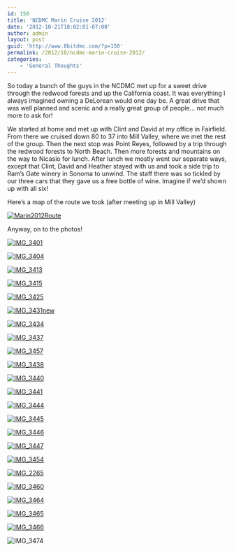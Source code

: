 ```yaml
---
id: 150
title: 'NCDMC Marin Cruise 2012'
date: '2012-10-21T18:02:01-07:00'
author: admin
layout: post
guid: 'http://www.8bitdmc.com/?p=150'
permalink: /2012/10/ncdmc-marin-cruise-2012/
categories:
    - 'General Thoughts'
---
```


So today a bunch of the guys in the NCDMC met up for a sweet drive through the redwood forests and up the California coast. It was everything I always imagined owning a DeLorean would one day be. A great drive that was well planned and scenic and a really great group of people… not much more to ask for!

We started at home and met up with Clint and David at my office in Fairfield. From there we cruised down 80 to 37 into Mill Valley, where we met the rest of the group. Then the next stop was Point Reyes, followed by a trip through the redwood forests to North Beach. Then more forests and mountains on the way to Nicasio for lunch. After lunch we mostly went our separate ways, except that Clint, David and Heather stayed with us and took a side trip to Ram’s Gate winery in Sonoma to unwind. The staff there was so tickled by our three cars that they gave us a free bottle of wine. Imagine if we’d shown up with all six!

Here’s a map of the route we took (after meeting up in Mill Valley)

[![](../images/2012/10/Marin2012Route.jpg "Marin2012Route")](../images/2012/10/Marin2012Route.jpg)

Anyway, on to the photos!

[![](../images/2012/10/IMG_3401-300x225.jpg "IMG_3401")](../images/2012/10/IMG_3401.jpg)

[![](../images/2012/10/IMG_3404-300x225.jpg "IMG_3404")](../images/2012/10/IMG_3404.jpg)

[![](../images/2012/10/IMG_3413-300x225.jpg "IMG_3413")](../images/2012/10/IMG_3413.jpg)

[![](../images/2012/10/IMG_3415-300x225.jpg "IMG_3415")](../images/2012/10/IMG_3415.jpg)

[![](../images/2012/10/IMG_3425-300x225.jpg "IMG_3425")](../images/2012/10/IMG_3425.jpg)

[![](../images/2012/10/IMG_3431new-225x300.jpg "IMG_3431new")](../images/2012/10/IMG_3431new.jpg)

[![](../images/2012/10/IMG_3434-300x225.jpg "IMG_3434")](../images/2012/10/IMG_3434.jpg)

[![](../images/2012/10/IMG_3437-300x225.jpg "IMG_3437")](../images/2012/10/IMG_3437.jpg)

[![](../images/2012/10/IMG_3457-300x225.jpg "IMG_3457")](../images/2012/10/IMG_3457.jpg)

[![](../images/2012/10/IMG_3438-300x225.jpg "IMG_3438")](../images/2012/10/IMG_3438.jpg)

[![](../images/2012/10/IMG_3440-300x225.jpg "IMG_3440")](../images/2012/10/IMG_3440.jpg)

[![](../images/2012/10/IMG_3441-300x225.jpg "IMG_3441")](../images/2012/10/IMG_3441.jpg)

[![](../images/2012/10/IMG_3444-300x225.jpg "IMG_3444")](../images/2012/10/IMG_3444.jpg)

[![](../images/2012/10/IMG_3445-300x225.jpg "IMG_3445")](../images/2012/10/IMG_3445.jpg)

[![](../images/2012/10/IMG_3446-300x225.jpg "IMG_3446")](../images/2012/10/IMG_3446.jpg)

[![](../images/2012/10/IMG_3447-300x225.jpg "IMG_3447")](../images/2012/10/IMG_3447.jpg)

[![](../images/2012/10/IMG_3454-300x225.jpg "IMG_3454")](../images/2012/10/IMG_3454.jpg)

[![](../images/2012/10/IMG_2265-300x225.jpg "IMG_2265")](../images/2012/10/IMG_2265.jpg)

[![](../images/2012/10/IMG_3460-300x225.jpg "IMG_3460")](../images/2012/10/IMG_3460.jpg)

[![](../images/2012/10/IMG_3464-300x225.jpg "IMG_3464")](../images/2012/10/IMG_3464.jpg)

[![](../images/2012/10/IMG_3465-300x225.jpg "IMG_3465")](../images/2012/10/IMG_3465.jpg)

[![](../images/2012/10/IMG_3466-300x225.jpg "IMG_3466")](../images/2012/10/IMG_3466.jpg)

![](../images/2012/10/IMG_3474-300x225.jpg "IMG_3474")